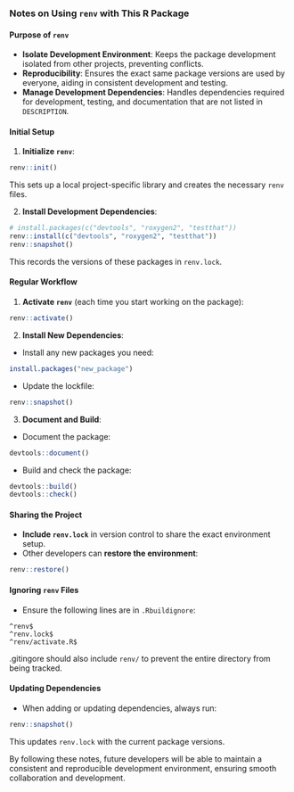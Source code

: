 ### Notes on Using `renv` with This R Package

#### Purpose of `renv`

- **Isolate Development Environment**: Keeps the package development isolated from other projects, preventing conflicts.
- **Reproducibility**: Ensures the exact same package versions are used by everyone, aiding in consistent development and testing.
- **Manage Development Dependencies**: Handles dependencies required for development, testing, and documentation that are not listed in `DESCRIPTION`.

#### Initial Setup

1. **Initialize `renv`**:

```R
renv::init()
```
This sets up a local project-specific library and creates the necessary `renv` files.

2. **Install Development Dependencies**:

```R
# install.packages(c("devtools", "roxygen2", "testthat"))
renv::install(c("devtools", "roxygen2", "testthat"))
renv::snapshot()
```
This records the versions of these packages in `renv.lock`.

#### Regular Workflow

1. **Activate `renv`** (each time you start working on the package):

```R
renv::activate()
```

2. **Install New Dependencies**:

- Install any new packages you need:

```R
install.packages("new_package")
```

- Update the lockfile:

```R
renv::snapshot()
```

3. **Document and Build**:

- Document the package:

```R
devtools::document()
```

- Build and check the package:

```R
devtools::build()
devtools::check()
```

#### Sharing the Project

- **Include `renv.lock`** in version control to share the exact environment setup.
- Other developers can **restore the environment**:

```R
renv::restore()
```

#### Ignoring `renv` Files

- Ensure the following lines are in `.Rbuildignore`:

```
^renv$
^renv.lock$
^renv/activate.R$
```

.gitingore should also include `renv/` to prevent the entire directory from being tracked.

#### Updating Dependencies

- When adding or updating dependencies, always run:

```R
renv::snapshot()
```

This updates `renv.lock` with the current package versions.

By following these notes, future developers will be able to maintain a consistent and reproducible development environment, ensuring smooth collaboration and development.
